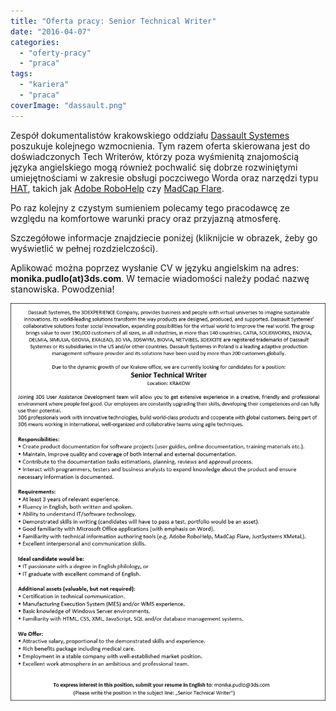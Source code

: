 ```yaml
---
title: "Oferta pracy: Senior Technical Writer"
date: "2016-04-07"
categories:
  - "oferty-pracy"
  - "praca"
tags:
  - "kariera"
  - "praca"
coverImage: "dassault.png"
---
```


Zespół dokumentalistów krakowskiego oddziału [Dassault Systemes](http://www.3ds.com/pl-pl/) poszukuje kolejnego wzmocnienia. Tym razem oferta skierowana jest do doświadczonych Tech Writerów, którzy poza wyśmienitą znajomością języka angielskiego mogą również pochwalić się dobrze rozwiniętymi umiejętnościami w zakresie obsługi poczciwego Worda oraz narzędzi typu [HAT](https://en.wikipedia.org/wiki/Help_authoring_tool), takich jak [Adobe RoboHelp](https://en.wikipedia.org/wiki/Adobe_RoboHelp) czy [MadCap Flare](https://en.wikipedia.org/wiki/MadCap_Software).

Po raz kolejny z czystym sumieniem polecamy tego pracodawcę ze względu na komfortowe warunki pracy oraz przyjazną atmosferę.

Szczegółowe informacje znajdziecie poniżej (kliknijcie w obrazek, żeby go wyświetlić w pełnej rozdzielczości).

Aplikować można poprzez wysłanie CV w języku angielskim na adres: **monika.pudlo(at)3ds.com**. W temacie wiadomości należy podać nazwę stanowiska. Powodzenia!

[![senior_techwriter_3ds](images/senior_techwriter_3ds.png)](http://techwriter.pl/wp-content/uploads/2016/04/senior_techwriter_3ds.png)
